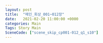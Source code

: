 ```yaml
---
layout: post
title:  "메인_회상_001~012장"
date:   2021-02-20 11:00:00 +0000
categories: Main
Tags: Story Main
SceneCode: ["scene_skip_cp001-012_q1_s10"]
---
```


